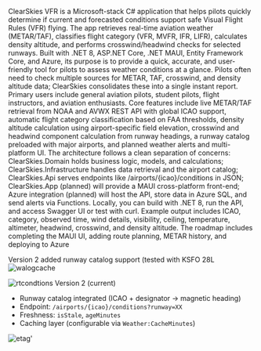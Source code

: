 ClearSkies VFR is a Microsoft-stack C# application that helps pilots quickly determine if current and forecasted conditions support safe Visual Flight Rules (VFR) flying. The app retrieves real-time aviation weather (METAR/TAF), classifies flight category (VFR, MVFR, IFR, LIFR), calculates density altitude, and performs crosswind/headwind checks for selected runways. Built with .NET 8, ASP.NET Core, .NET MAUI, Entity Framework Core, and Azure, its purpose is to provide a quick, accurate, and user-friendly tool for pilots to assess weather conditions at a glance. Pilots often need to check multiple sources for METAR, TAF, crosswind, and density altitude data; ClearSkies consolidates these into a single instant report. Primary users include general aviation pilots, student pilots, flight instructors, and aviation enthusiasts. Core features include live METAR/TAF retrieval from NOAA and AVWX REST API with global ICAO support, automatic flight category classification based on FAA thresholds, density altitude calculation using airport-specific field elevation, crosswind and headwind component calculation from runway headings, a runway catalog preloaded with major airports, and planned weather alerts and multi-platform UI. The architecture follows a clean separation of concerns: ClearSkies.Domain holds business logic, models, and calculations; ClearSkies.Infrastructure handles data retrieval and the airport catalog; ClearSkies.Api serves endpoints like /airports/{icao}/conditions in JSON; ClearSkies.App (planned) will provide a MAUI cross-platform front-end; Azure integration (planned) will host the API, store data in Azure SQL, and send alerts via Functions. Locally, you can build with .NET 8, run the API, and access Swagger UI or test with curl. Example output includes ICAO, category, observed time, wind details, visibility, ceiling, temperature, altimeter, headwind, crosswind, and density altitude. The roadmap includes completing the MAUI UI, adding route planning, METAR history, and deploying to Azure

Version 2 added runway catalog support (tested with KSFO 28L
![walogcache](https://github.com/user-attachments/assets/9489170d-87ff-4b01-b88a-b3b68e502139)

![rtcondtions](https://github.com/user-attachments/assets/c7630171-7a9a-4414-b47a-4dbb97923409)
  Version 2 (current)
- Runway catalog integrated (ICAO + designator → magnetic heading)
- Endpoint: `/airports/{icao}/conditions?runway=XX`
- Freshness: `isStale`, `ageMinutes`
- Caching layer (configurable via `Weather:CacheMinutes`)


![etag'](https://github.com/user-attachments/assets/ea522287-c484-49e8-8f1b-b33c79a4a3ee)
